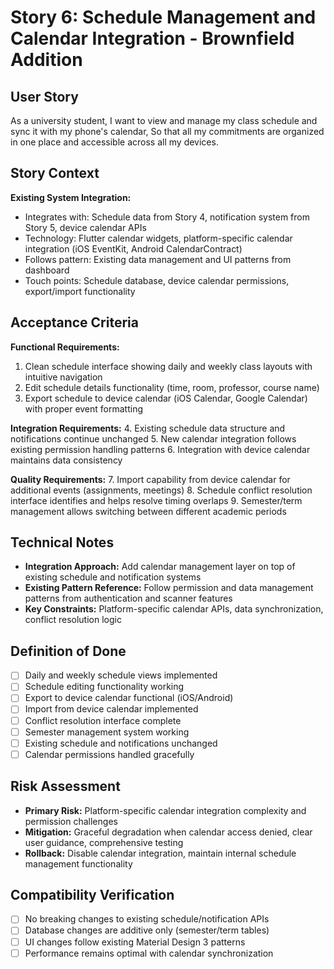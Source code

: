 # Story 6: Schedule Management and Calendar Integration - Brownfield Addition

## User Story
As a university student,
I want to view and manage my class schedule and sync it with my phone's calendar,
So that all my commitments are organized in one place and accessible across all my devices.

## Story Context

**Existing System Integration:**
- Integrates with: Schedule data from Story 4, notification system from Story 5, device calendar APIs
- Technology: Flutter calendar widgets, platform-specific calendar integration (iOS EventKit, Android CalendarContract)
- Follows pattern: Existing data management and UI patterns from dashboard
- Touch points: Schedule database, device calendar permissions, export/import functionality

## Acceptance Criteria

**Functional Requirements:**
1. Clean schedule interface showing daily and weekly class layouts with intuitive navigation
2. Edit schedule details functionality (time, room, professor, course name)
3. Export schedule to device calendar (iOS Calendar, Google Calendar) with proper event formatting

**Integration Requirements:**
4. Existing schedule data structure and notifications continue unchanged
5. New calendar integration follows existing permission handling patterns
6. Integration with device calendar maintains data consistency

**Quality Requirements:**
7. Import capability from device calendar for additional events (assignments, meetings)
8. Schedule conflict resolution interface identifies and helps resolve timing overlaps
9. Semester/term management allows switching between different academic periods

## Technical Notes
- **Integration Approach:** Add calendar management layer on top of existing schedule and notification systems
- **Existing Pattern Reference:** Follow permission and data management patterns from authentication and scanner features
- **Key Constraints:** Platform-specific calendar APIs, data synchronization, conflict resolution logic

## Definition of Done
- [ ] Daily and weekly schedule views implemented
- [ ] Schedule editing functionality working
- [ ] Export to device calendar functional (iOS/Android)
- [ ] Import from device calendar implemented
- [ ] Conflict resolution interface complete
- [ ] Semester management system working
- [ ] Existing schedule and notifications unchanged
- [ ] Calendar permissions handled gracefully

## Risk Assessment
- **Primary Risk:** Platform-specific calendar integration complexity and permission challenges
- **Mitigation:** Graceful degradation when calendar access denied, clear user guidance, comprehensive testing
- **Rollback:** Disable calendar integration, maintain internal schedule management functionality

## Compatibility Verification
- [ ] No breaking changes to existing schedule/notification APIs
- [ ] Database changes are additive only (semester/term tables)
- [ ] UI changes follow existing Material Design 3 patterns
- [ ] Performance remains optimal with calendar synchronization